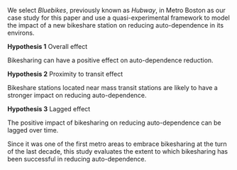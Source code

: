 We select _Bluebikes_, previously known as _Hubway_, in Metro Boston as our case study for this paper and use a quasi-experimental framework to model the impact of a new bikeshare station on reducing auto-dependence in its environs.

**Hypothesis 1** Overall effect

Bikesharing can have a positive effect on auto-dependence reduction.

**Hypothesis 2** Proximity to transit effect

Bikeshare stations located near mass transit stations are likely to have a stronger impact on reducing auto-dependence.

**Hypothesis 3** Lagged effect

The positive impact of bikesharing on reducing auto-dependence can be lagged over time.

Since it was one of the first metro areas to embrace bikesharing at the turn of the last decade, this study evaluates the extent to which bikesharing has been successful in reducing auto-dependence.